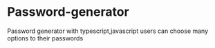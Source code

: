# Password-generator
Password generator with typescript,javascript users can choose many options to their passwords
